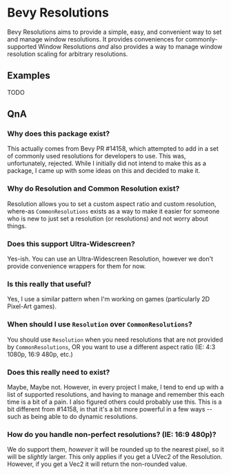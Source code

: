 # Bevy Resolutions
 Bevy Resolutions aims to provide a simple, easy, and convenient way to set and manage window resolutions. It provides
conveniences for commonly-supported Window Resolutions *and* also provides a way to manage window resolution scaling for
arbitrary resolutions.

## Examples
TODO

## QnA
### Why does this package exist?  
This actually comes from Bevy PR #14158, which attempted to add in a set of commonly used resolutions for developers
to use. This was, unfortunately, rejected. While I initially did not intend to make this as a package, I came up with
some ideas on this and decided to make it.

### Why do Resolution and Common Resolution exist?  
Resolution allows you to set a custom aspect ratio and custom resolution, where-as `CommonResolutions` exists as a 
way to make it easier for someone who is new to just set a resolution (or resolutions) and not worry about things.

### Does this support Ultra-Widescreen?  
Yes-ish. You can use an Ultra-Widescreen Resolution, however we don't provide convenience wrappers for them for now.

### Is this really that useful?  
Yes, I use a similar pattern when I'm working on games (particularly 2D Pixel-Art games).

### When should I use `Resolution` over `CommonResolutions`?  
You should use `Resolution` when you need resolutions that are not provided by `CommonResolutions`, OR you want to use
a different aspect ratio (IE: 4:3 1080p, 16:9 480p, etc.)

### Does this really need to exist?  
Maybe, Maybe not. However, in every project I make, I tend to end up with a list of supported resolutions, and having
to manage and remember this each time is a bit of a pain. I also figured others could probably use this. This is a bit
different from #14158, in that it's a bit more powerful in a few ways -- such as being able to do dynamic resolutions.

### How do you handle non-perfect resolutions? (IE: 16:9 480p)?  
We do support them, *however* it will be rounded up to the nearest pixel, so it will be *slightly* larger. This only
applies if you get a UVec2 of the Resolution. However, if you get a Vec2 it will return the non-rounded value.